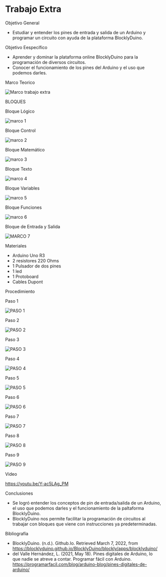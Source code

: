 # Trabajo Extra

Objetivo General 

- Estudiar y entender los pines de entrada y salida de un Arduino y programar un circuito con ayuda de la plataforma BlocklyDuino.

Objetivo Eespecífico

- Aprender y dominar la plataforma online BlocklyDuino para la programación de diversos circuitos.
- Conocer el funcionamiento de los pines del Arduino y el uso que podemos darles.

Marco Teorico

![Marco trabajo extra](https://user-images.githubusercontent.com/93209004/156935282-a3de75b0-0a44-4cb4-a22b-b286fe22e68f.jpg)

BLOQUES

Bloque Lógico

![marco 1](https://user-images.githubusercontent.com/93209004/156936221-c25ed71e-f93a-418e-814b-847440f99564.jpg)

Bloque Control 

![marco 2](https://user-images.githubusercontent.com/93209004/156937571-c26b1e2e-288f-4a95-9617-5c0de02049a2.jpg)

Bloque Matemático

![marco 3](https://user-images.githubusercontent.com/93209004/156937796-792ce433-c7c8-4339-865b-d43480ff1a39.jpg)

Bloque Texto 

![marco 4](https://user-images.githubusercontent.com/93209004/156937890-ffc1e92e-0965-4637-906f-b797e94ce144.jpg)

Bloque Variables 

![marco 5](https://user-images.githubusercontent.com/93209004/156938007-6379c480-5eb4-467a-94d1-0ee27efd2f74.jpg)

Bloque Funciones

![marco 6](https://user-images.githubusercontent.com/93209004/156938790-95c00cb9-39fa-4f87-ab7d-a72f9f4d19ab.jpg)

Bloque de Entrada y Salida

![MARCO 7](https://user-images.githubusercontent.com/93209004/156941423-b300ec06-9cf0-4b18-af23-c45684497751.jpg)

Materiales

- Arduino Uno R3
- 2 resistores 220 Ohms
- 1 Pulsador de dos pines
- 1 led
- 1 Protoboard
- Cables Dupont

Procedimiento 

Paso 1

![PASO 1](https://user-images.githubusercontent.com/93209004/156951245-4a70d3da-982f-43a8-85bd-ea0bb1ff7e56.png)

Paso 2

![PASO 2](https://user-images.githubusercontent.com/93209004/156953173-59215dbe-1c4d-4cf6-b589-70a541dbc6d9.jpg)

Paso 3

![PASO 3](https://user-images.githubusercontent.com/93209004/156953184-6a55228a-b000-4c04-bdd7-adf15fa55d23.jpg)

Paso 4

![PASO 4](https://user-images.githubusercontent.com/93209004/156953192-56d09414-9be8-4011-9e1a-417bb9f2d8b7.jpg)

Paso 5

![PASO 5](https://user-images.githubusercontent.com/93209004/156953200-3b005f38-d478-42d3-b12a-9934d198d113.jpg)

Paso 6

![PASO 6](https://user-images.githubusercontent.com/93209004/156953206-712a09e5-2501-4b2a-951b-fa6385b7d25d.jpg)

Paso 7

![PASO 7](https://user-images.githubusercontent.com/93209004/156953215-16ef49e8-f225-47e8-b76f-f994190c3abd.jpg)

Paso 8

![PASO 8](https://user-images.githubusercontent.com/93209004/156953220-d41e7797-d884-4687-8bbe-74de9bab4a82.jpg)

Paso 9

![PASO 9](https://user-images.githubusercontent.com/93209004/156953234-0133ea35-4c7f-4224-8018-37e0f107fbca.jpg)

Video 

https://youtu.be/Y-ac5LAg_PM


Conclusiones

- Se logró entender los conceptos de pin de entrada/salida de un Arduino, el uso que podemos darles y el funcionamiento de la paltaforma BlocklyDuino.
- BlocklyDuino nos permite facilitar la programación de circuitos al trabajar con bloques que viene con instrucciones ya predeterminadas. 

Bibliografía 

- BlocklyDuino. (n.d.). Github.Io. Retrieved March 7, 2022, from https://blocklyduino.github.io/BlocklyDuino/blockly/apps/blocklyduino/
- del Valle Hernández, L. (2021, May 18). Pines digitales de Arduino, lo que nadie se atreve a contar. Programar fácil con Arduino. https://programarfacil.com/blog/arduino-blog/pines-digitales-de-arduino/





